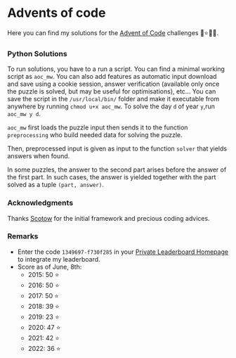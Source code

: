 # Advents of code

Here you can find my solutions for the [Advent of Code](https://adventofcode.com) challenges 🎄⭐️🎅🏻.


### __Python Solutions__

To run solutions, you have to a run a script. You can find a minimal working script as `aoc_mw`. You can also add features as automatic input download and save using a cookie session, answer verification (available only once the puzzle is solved, but may be useful for optimisations), etc... You can save the script in the `/usr/local/bin/` folder and make it executable from anywhere by running `chmod u+x aoc_mw`. To solve the day `d` of year `y`,run `aoc_mw y d`.


`aoc_mw` first loads the puzzle input then sends it to the function `preprocessing` who build needed data for solving the puzzle.

Then, preprocessed input is given as input to the function `solver` that yields answers when found. 

In some puzzles, the answer to the second part arises before the answer of the first part. In such cases, the answer is yielded together with the part solved as a tuple `(part, answer)`. 


### Acknowledgments
Thanks [Scotow](https://github.com/scotow) for the initial framework and precious coding advices.

### Remarks
- Enter the code `1349697-f730f285` in your [Private Leaderboard Homepage](https://adventofcode.com/2022/leaderboard/private) to integrate my leaderboard.
- Score as of June, 8th:
  - 2015: 50 ⭐️
  - 2016: 50 ⭐️
  - 2017: 50 ⭐️
  - 2018: 39 ⭐️ 
  - 2019: 23 ⭐️ 
  - 2020: 47 ⭐️ 
  - 2021: 42 ⭐️ 
  - 2022: 36 ⭐️
